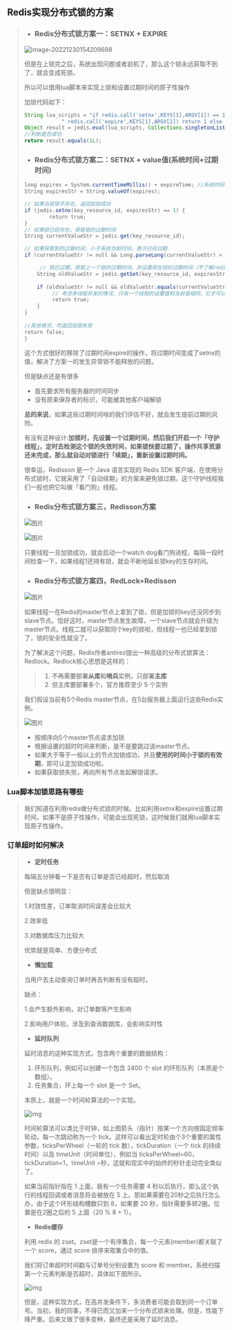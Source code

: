 ## Redis实现分布式锁的方案

> - ### Redis分布式锁方案一：SETNX + EXPIRE
>
> ![image-20221230154209698](%E5%88%86%E5%B8%83%E5%BC%8F%E9%94%81/image-20221230154209698.png)
>
> 但是在上锁完之后，系统出现问题或者宕机了，那么这个锁永远获取不到了，就会变成死锁。
>
> 所以可以借用lua脚本来实现上锁和设置过期时间的原子性操作
>
> 加锁代码如下：
>
> ```java
> String lua_scripts = "if redis.call('setnx',KEYS[1],ARGV[1]) == 1 then" +
>             " redis.call('expire',KEYS[1],ARGV[2]) return 1 else return 0 end";   
> Object result = jedis.eval(lua_scripts, Collections.singletonList(key_resource_id), Collections.singletonList(values));
> //判断是否成功
> return result.equals(1L);
> ```
>
> - ### Redis分布式锁方案二：SETNX + value值(系统时间+过期时间)
>
> ```java
> long expires = System.currentTimeMillis() + expireTime; //系统时间+设置的过期时间
> String expiresStr = String.valueOf(expires);
> 
> // 如果当前锁不存在，返回加锁成功
> if (jedis.setnx(key_resource_id, expiresStr) == 1) {
>         return true;
> } 
> // 如果锁已经存在，获取锁的过期时间
> String currentValueStr = jedis.get(key_resource_id);
> 
> // 如果获取到的过期时间，小于系统当前时间，表示已经过期
> if (currentValueStr != null && Long.parseLong(currentValueStr) < System.currentTimeMillis()) {
> 
>      // 锁已过期，获取上一个锁的过期时间，并设置现在锁的过期时间（不了解redis的getSet命令的小伙伴，可以去官网看下哈）
>     String oldValueStr = jedis.getSet(key_resource_id, expiresStr);
>     
>     if (oldValueStr != null && oldValueStr.equals(currentValueStr)) {
>          // 考虑多线程并发的情况，只有一个线程的设置值和当前值相同，它才可以加锁
>          return true;
>     }
> }
>         
> //其他情况，均返回加锁失败
> return false;
> }
> 
> ```
>
> 这个方式很好的移除了过期时间expire的操作，将过期时间变成了setnx的值，解决了方案一的发生异常锁不能释放的问题。
>
> 但是缺点还是有很多
>
> - 首先要求所有服务器的时间同步
> - 没有原来保存者的标识，可能被其他客户端解锁
>
> 
>
> **总的来说**，如果这些过期时间啥的我们评估不好，就会发生提前过期的风险。
>
> 有没有这种设计:**加锁时，先设置一个过期时间，然后我们开启一个「守护线程」，定时去检测这个锁的失效时间，如果锁快要过期了，操作共享资源还未完成，那么就自动对锁进行「续期」，重新设置过期时间。**
>
> 很幸运，Redisson 是一个 Java 语言实现的 Redis SDK 客户端，在使用分布式锁时，它就采用了「自动续期」的方案来避免锁过期，这个守护线程我们一般也把它叫做「看门狗」线程。
>
> - ### Redis分布式锁方案三，Redisson方案
>
> ![图片](%E5%88%86%E5%B8%83%E5%BC%8F%E9%94%81/640.png)
>
> ![图片](%E5%88%86%E5%B8%83%E5%BC%8F%E9%94%81/640-1672390858985-3.png)
>
> 只要线程一旦加锁成功，就会启动一个watch dog看门狗进程，每隔一段时间检查一下，如果线程1还持有锁，就会不断地延长锁key的生存时间。
>
> ### 
>
> - ### Redis分布式锁方案四，RedLock+Redisson
>
> ![图片](%E5%88%86%E5%B8%83%E5%BC%8F%E9%94%81/640-1672391032963-6.png)
>
> 如果线程一在Redis的master节点上拿到了锁，但是加锁的key还没同步到slave节点。恰好这时，master节点发生故障，一个slave节点就会升级为master节点。线程二就可以获取同个key的锁啦，但线程一也已经拿到锁了，锁的安全性就没了。
>
> 为了解决这个问题，Redis作者antirez提出一种高级的分布式锁算法：Redlock。Redlock核心思想是这样的：
>
> > 1. 不再需要部署**从库**和**哨兵**实例，只部署**主库**
> > 2. 但主库要部署多个，官方推荐至少 5 个实例
>
> 我们假设当前有5个Redis master节点，在5台服务器上面运行这些Redis实例。
>
> ![图片](%E5%88%86%E5%B8%83%E5%BC%8F%E9%94%81/640-1672391160945-9.png)
>
> - 按顺序向5个master节点请求加锁
> - 根据设置的超时时间来判断，是不是要跳过该master节点。
> - 如果大于等于一般以上的节点加锁成功，并且**使用的时间小于锁的有效期**，即可认定加锁成功啦。
> - 如果获取锁失败，再向所有节点发起解锁请求。



### Lua脚本加锁思路有哪些

> 我们知道在利用redis做分布式锁的时候。比如利用setnx和expire设置过期时间，如果不是原子性操作，可能会出现死锁，这时候我们就用lua脚本实现原子性操作。



### 订单超时如何解决

> - **定时任务**
>
> 每隔五分钟看一下是否有订单是否已经超时，然后取消
>
> 但是缺点很明显：
>
> 1.时效性差，订单取消时间误差会比较大
>
> 2.效率低
>
> 3.对数据库压力比较大
>
> 优势就是简单、方便分布式
>
> - **懒加载**
>
> 当用户去主动查询订单时再去判断有没有超时。
>
> 缺点：
>
> 1.会产生额外影响，对订单数等产生影响
>
> 2.影响用户体验，涉及到查询数据库，会影响实时性
>
> - **延时队列**
>
> 延时消息的这种实现方式，包含两个重要的数据结构：
>
> 1. 环形队列，例如可以创建一个包含 2400 个 slot 的环形队列（本质是个数组）。
> 2. 任务集合，环上每一个 slot 是一个 Set。
>
> 本质上，就是一个时间轮算法的一个实现。
>
> ![img](分布式锁/7000.png)
>
> 时间轮算法可以类比于时钟，如上图箭头（指针）按某一个方向按固定频率轮动，每一次跳动称为一个 tick。这样可以看出定时轮由个3个重要的属性参数，ticksPerWheel（一轮的 tick 数），tickDuration（一个 tick 的持续时间）以及 timeUnit（时间单位），例如当 ticksPerWheel=60，tickDuration=1，timeUnit =秒，这就和现实中的始终的秒针走动完全类似了。
>
> 如果当前指针指在 1 上面，我有一个任务需要 4 秒以后执行，那么这个执行的线程回调或者消息将会被放在 5 上。那如果需要在20秒之后执行怎么办，由于这个环形结构槽数只到 8，如果要 20 秒，指针需要多转2圈。位置是在2圈之后的 5 上面（20 % 8 + 1）。
>
> - **Redis缓存**
>
> 利用 redis 的 zset。zset是一个有序集合，每一个元素(member)都关联了一个 score，通过 score 排序来取集合中的值。
>
> 我们将订单超时时间戳与订单号分别设置为 score 和 member。系统扫描第一个元素判断是否超时，具体如下图所示。
>
> ![img](分布式锁/7000-1679890810941-3.png)
>
> 但是，这种实现方式，在高并发条件下，多消费者可能会取到同一个订单号。当初，我的同事，不得已而又加来一个分布式锁来处理。但是，性能下降严重。后来又做了很多变种，最终还是采用了延时消息。
